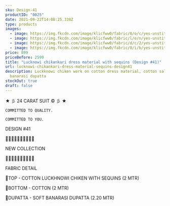 ```yaml
---
sku: Design-41
productID: "0025"
date: 2021-09-22T14:08:25.338Z
type: products
images:
  - image: https://img.fkcdn.com/image/klicfww0/fabric/0/o/c/yes-unstitched-design-41-sun-fashion-and-lifestyle-original-imagymgunhx3bjsz.jpeg
  - image: https://img.fkcdn.com/image/klicfww0/fabric/l/e/n/yes-unstitched-design-41-sun-fashion-and-lifestyle-original-imagymgu8gyrfchn.jpeg
  - image: https://img.fkcdn.com/image/klicfww0/fabric/d/c/2/yes-unstitched-design-41-sun-fashion-and-lifestyle-original-imagymgutrcx8qub.jpeg
  - image: https://img.fkcdn.com/image/klicfww0/fabric/0/i/b/yes-unstitched-design-41-sun-fashion-and-lifestyle-original-imagymgutvghzbyb.jpeg
price: 899
priceBefore: 2599
title: "Lucknowi chikankari dress material with sequins (Design #41)"
url: lucknowi-chikankari-dress-material-sequins-design41
description: Luckknowi chiken work on cotton dress material, cotton salwar and
  banarasi dupatta
stockOut: true
draft: false
---
```

<!--StartFragment-->

★ 彡 24 CARAT SUIT © 彡 ★

`COMMITTED TO QUALITY.`

`COMMITTED TO YOU.`

DESIGN #41

💐💐💐💐💐💐💐💐💐💐

NEW COLLECTION

🌷🌷🌷🌷🌷🌷🌷🌷🌷🌷

FABRIC DETAIL

👚TOP - COTTON LUCKHNOWI CHIKEN WITH SEQUINS (2 MTR)

👖BOTTOM - COTTON (2 MTR)

🧣DUPATTA - SOFT BANARASI DUPATTA (2.20 MTR)

<!--EndFragment-->